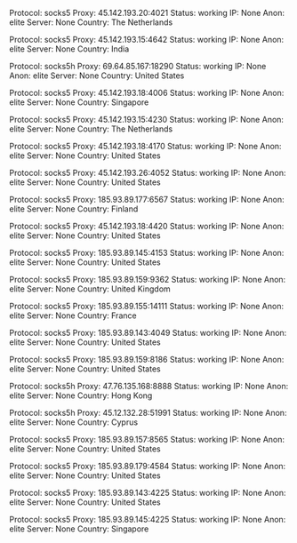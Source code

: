 Protocol: socks5
Proxy: 45.142.193.20:4021
Status: working
IP: None
Anon: elite
Server: None
Country: The Netherlands

Protocol: socks5
Proxy: 45.142.193.15:4642
Status: working
IP: None
Anon: elite
Server: None
Country: India

Protocol: socks5h
Proxy: 69.64.85.167:18290
Status: working
IP: None
Anon: elite
Server: None
Country: United States

Protocol: socks5
Proxy: 45.142.193.18:4006
Status: working
IP: None
Anon: elite
Server: None
Country: Singapore

Protocol: socks5
Proxy: 45.142.193.15:4230
Status: working
IP: None
Anon: elite
Server: None
Country: The Netherlands

Protocol: socks5
Proxy: 45.142.193.18:4170
Status: working
IP: None
Anon: elite
Server: None
Country: United States

Protocol: socks5
Proxy: 45.142.193.26:4052
Status: working
IP: None
Anon: elite
Server: None
Country: United States

Protocol: socks5
Proxy: 185.93.89.177:6567
Status: working
IP: None
Anon: elite
Server: None
Country: Finland

Protocol: socks5
Proxy: 45.142.193.18:4420
Status: working
IP: None
Anon: elite
Server: None
Country: United States

Protocol: socks5
Proxy: 185.93.89.145:4153
Status: working
IP: None
Anon: elite
Server: None
Country: United States

Protocol: socks5
Proxy: 185.93.89.159:9362
Status: working
IP: None
Anon: elite
Server: None
Country: United Kingdom

Protocol: socks5
Proxy: 185.93.89.155:14111
Status: working
IP: None
Anon: elite
Server: None
Country: France

Protocol: socks5
Proxy: 185.93.89.143:4049
Status: working
IP: None
Anon: elite
Server: None
Country: United States

Protocol: socks5
Proxy: 185.93.89.159:8186
Status: working
IP: None
Anon: elite
Server: None
Country: United States

Protocol: socks5h
Proxy: 47.76.135.168:8888
Status: working
IP: None
Anon: elite
Server: None
Country: Hong Kong

Protocol: socks5h
Proxy: 45.12.132.28:51991
Status: working
IP: None
Anon: elite
Server: None
Country: Cyprus

Protocol: socks5
Proxy: 185.93.89.157:8565
Status: working
IP: None
Anon: elite
Server: None
Country: United States

Protocol: socks5
Proxy: 185.93.89.179:4584
Status: working
IP: None
Anon: elite
Server: None
Country: United States

Protocol: socks5
Proxy: 185.93.89.143:4225
Status: working
IP: None
Anon: elite
Server: None
Country: United States

Protocol: socks5
Proxy: 185.93.89.145:4225
Status: working
IP: None
Anon: elite
Server: None
Country: Singapore

